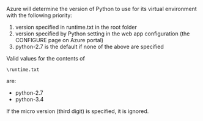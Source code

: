 Azure will determine the version of Python to use for its virtual environment with the following priority:

1. version specified in runtime.txt in the root folder
1. version specified by Python setting in the web app configuration <!-- deleted by customization (the **Settings** > **Application Settings** blade for your web app in the Azure Management Portal) --><!-- keep by customization: begin -->(the CONFIGURE page on Azure portal)<!-- keep by customization: end -->
1. python-2.7 is the default if none of the above are specified

Valid values for the contents of 

    \runtime.txt

are:

- python-2.7
- python-3.4

If the micro version (third digit) is specified, it is ignored.
